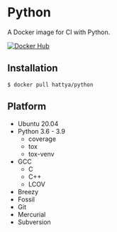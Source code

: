 # Python

A Docker image for CI with Python.

[![Docker Hub](https://img.shields.io/docker/cloud/build/hattya/python)](https://hub.docker.com/r/hattya/python)


## Installation

```console
$ docker pull hattya/python
```


## Platform

- Ubuntu 20.04
- Python 3.6 - 3.9
  - coverage
  - tox
  - tox-venv
- GCC
  - C
  - C++
  - LCOV
- Breezy
- Fossil
- Git
- Mercurial
- Subversion
